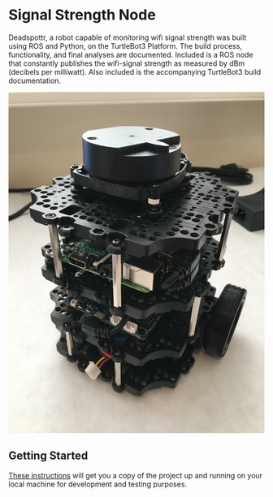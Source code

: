 # Signal Strength Node

Deadspottr, a robot capable of monitoring wifi signal strength was built using ROS and Python, on the TurtleBot3 Platform. The build process, functionality, and final analyses are documented. Included is a ROS node that constantly publishes the wifi-signal strength as measured by dBm (decibels per milliwatt). Also included is the accompanying TurtleBot3 build documentation.

![Alt text](TB3/Assets/assembled.jpg)

## Getting Started

[These instructions](https://medium.com/@taggartbonham/wifi-signal-strength-monitoring-robot-2f7ad74c360a) will get you a copy of the project up and running on your local machine for development and testing purposes.
